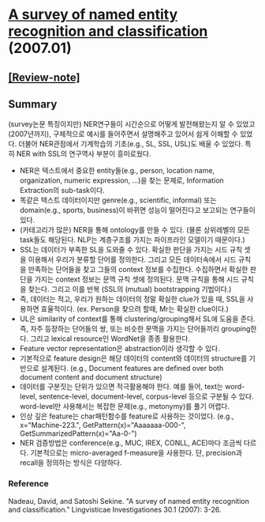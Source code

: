 # [A survey of named entity recognition and classification](http://nlp.cs.nyu.edu/sekine/papers/li07.pdf) (2007.01)


## [[Review-note]](https://1drv.ms/w/s!AllPqyV9kKUrghOCc3_ZxbGjx1Ao)

## Summary
(survey논문 특징이지만) NER연구들이 시간순으로 어떻게 발전해왔는지 알 수 있었고 (2007년까지), 구체적으로 예시를 들어주면서 설명해주고 있어서 쉽게 이해할 수 있었다. 더불어 NER관점에서 기계학습의 기초(e.g., SL, SSL, USL)도 배울 수 있었다. 특히 NER with SSL의 연구역사 부분이 흥미로웠다.
* NER은 텍스트에서 중요한 entity들(e.g., person, location name, organization, numeric expression, ...)을 찾는 문제로, Information Extraction의 sub-task이다.
* 똑같은 텍스트 데이터이지만 genre(e.g., scientific, informal) 또는 domain(e.g., sports, business)이 바뀌면 성능이 떨어진다고 보고되는 연구들이 있다.
* (카테고리가 많은) NER을 통해 ontology를 만들 수 있다. (물론 상위레벨의 모든 task들도 해당된다. NLP는 계층구조를 가지는 파이프라인 모델이기 때문이다.)
* SSL는 데이터가 부족한 SL을 도와줄 수 있다. 확실한 판단을 가지는 시드 규칙 셋을 이용해서 우리가 분류할 단어를 정의한다. 그리고 모든 데이터속에서 시드 규칙을 만족하는 단어들을 찾고 그들의 context 정보를 수집한다. 수집하면서 확실한 판단을 가지는 context 정보는 문맥 규칙 셋에 정의된다. 문맥 규칙을 통해 시드 규칙을 찾는다. 그리고 이를 반복 (SSL의 (mutual) bootstrapping 기법이다.)
* 즉, 데이터는 적고, 우리가 원하는 데이터의 정말 확실한 clue가 있을 때, SSL을 사용하면 효율적이다. (ex. Person을 찾으려 할때, Mr는 확실한 clue이다.)
* UL은 similarity of context를 통해 clustering/grouping해서 SL에 도움을 준다. 즉, 자주 등장하는 단어들의 쌍, 또는 비슷한 문맥을 가지는 단어들끼리 grouping한다. 그리고 lexical resource인 WordNet을 종종 활용한다.
* Feature vector representation은 abstraction이라 생각할 수 있다.
* 기본적으로 feature design은 해당 데이터의 content와 데이터의 structure를 기반으로 설계된다. (e.g., Document features are defined over both document content and document structure)
* 데이터를 구분짓는 단위가 있으면 적극활용해야 한다. 예를 들어, text는 word-level, sentence-level, document-level, corpus-level 등으로 구분될 수 있다. word-level만 사용해서는 복잡한 문제(e.g., metonymy)를 풀기 어렵다.  
* 인상 깊은 feature는 char패턴함수를 feature로 사용하는 것이었다. (e.g., x="Machine-223.", GetPattern(x)="Aaaaaaa-000-", GetSummarizedPattern(x)="Aa-0-")
* NER 검증방법은 conference(e.g., MUC, IREX, CONLL, ACE)마다 조금씩 다르다. 기본적으로는 micro-averaged f-measure을 사용한다. 단, precision과 recall을 정의하는 방식은 다양하다. 







### Reference
Nadeau, David, and Satoshi Sekine. "A survey of named entity recognition and classification." Lingvisticae Investigationes 30.1 (2007): 3-26.



